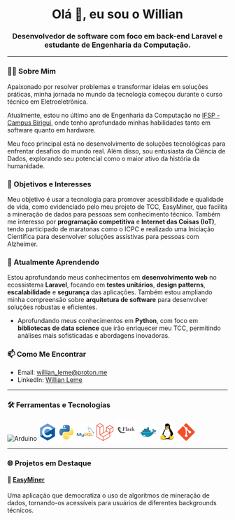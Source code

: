 <h1 align="center">Olá 👋, eu sou o Willian</h1>
<h3 align="center">
  Desenvolvedor de software com foco em back-end Laravel e estudante de Engenharia da Computação.  
</h3>

---

### 👨‍💻 Sobre Mim  
Apaixonado por resolver problemas e transformar ideias em soluções práticas, minha jornada no mundo da tecnologia começou durante o curso técnico em Eletroeletrônica.  

Atualmente, estou no último ano de Engenharia da Computação no [IFSP - Campus Birigui](https://bri.ifsp.edu.br/), onde tenho aprofundado minhas habilidades tanto em software quanto em hardware.  

Meu foco principal está no desenvolvimento de soluções tecnológicas para enfrentar desafios do mundo real. Além disso, sou entusiasta da Ciência de Dados, explorando seu potencial como o maior ativo da história da humanidade.  


### 🎯 Objetivos e Interesses
Meu objetivo é usar a tecnologia para promover acessibilidade e qualidade de vida, como evidenciado pelo meu projeto de TCC, EasyMiner, que facilita a mineração de dados para pessoas sem conhecimento técnico. Também me interesso por **programação competitiva** e **Internet das Coisas (IoT)**, tendo participado de maratonas como o ICPC e realizado uma Iniciação Científica para desenvolver soluções assistivas para pessoas com Alzheimer.


### 🌱 Atualmente Aprendendo
Estou aprofundando meus conhecimentos em **desenvolvimento web** no ecossistema **Laravel**, focando em **testes unitários**, **design patterns**, **escalabilidade** e **segurança** das aplicações. Também estou ampliando minha compreensão sobre **arquitetura de software** para desenvolver soluções robustas e eficientes.

- Aprofundando meus conhecimentos em **Python**, com foco em **bibliotecas de data science** que irão enriquecer meu TCC, permitindo análises mais sofisticadas e abordagens inovadoras.

### 📫 Como Me Encontrar
- Email: [willian_leme@proton.me](mailto:willian_leme@proton.me)
- LinkedIn: [Willian Leme](https://linkedin.com/in/williangleme)
---

<h3 align="left">🛠️ Ferramentas e Tecnologias</h3>
<p align="left">
  <img src="https://cdn.worldvectorlogo.com/logos/arduino-1.svg" alt="Arduino" width="40" height="40"/>
  <img src="https://raw.githubusercontent.com/devicons/devicon/master/icons/c/c-original.svg" alt="C" width="40" height="40"/> 
  <img src="https://raw.githubusercontent.com/devicons/devicon/master/icons/python/python-original.svg" alt="Python" width="40" height="40"/> 
  <img src="https://raw.githubusercontent.com/devicons/devicon/master/icons/mysql/mysql-original-wordmark.svg" alt="MySQL" width="40" height="40"/> 
  <img src="https://raw.githubusercontent.com/devicons/devicon/master/icons/laravel/laravel-original.svg" alt="Laravel" width="40" height="40"/>
  <img src="https://github.com/devicons/devicon/blob/master/icons/flask/flask-original-wordmark.svg" alt="Flask" width="40" height="40" style="background-color: white; padding: 5px; border-radius: 5px;"/>
  <img src="https://raw.githubusercontent.com/devicons/devicon/master/icons/docker/docker-original.svg" alt="Docker" width="40" height="40"/>
  <img src="https://raw.githubusercontent.com/devicons/devicon/master/icons/linux/linux-original.svg" alt="Linux" width="40" height="40"/>
  <img src="https://raw.githubusercontent.com/devicons/devicon/master/icons/git/git-original.svg" alt="Git" width="40" height="40"/>
</p>




---

### 🌐 Projetos em Destaque
#### 🔹 [EasyMiner](https://github.com/williangrleme/EasyMinerAPI)
Uma aplicação que democratiza o uso de algoritmos de mineração de dados, tornando-os acessíveis para usuários de diferentes backgrounds técnicos.
